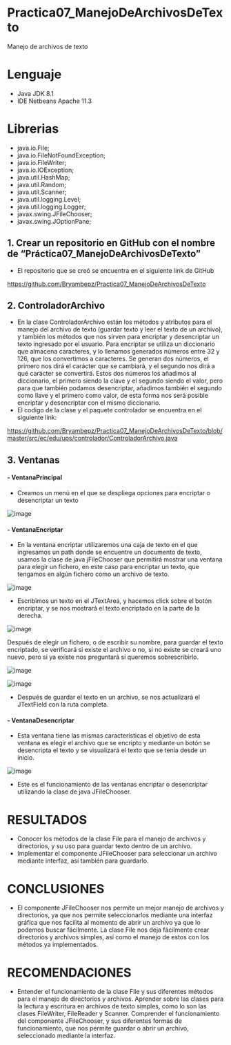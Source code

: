 # Practica07_ManejoDeArchivosDeTexto
Manejo de archivos de texto
# Lenguaje
- Java JDK 8.1
- IDE Netbeans Apache 11.3
# Librerias
 - java.io.File;
- java.io.FileNotFoundException;
- java.io.FileWriter;
- java.io.IOException;
- java.util.HashMap;
- java.util.Random;
- java.util.Scanner;
- java.util.logging.Level;
- java.util.logging.Logger;
- javax.swing.JFileChooser;
- javax.swing.JOptionPane;
## 1. Crear un repositorio en GitHub con el nombre de “Práctica07_ManejoDeArchivosDeTexto” 
- El repositorio que se creó se encuentra en el siguiente link de GitHub

https://github.com/Bryambepz/Practica07_ManejoDeArchivosDeTexto

## 2. ControladorArchivo
- En la clase ControladorArchivo están los métodos y atributos para el manejo del archivo de texto (guardar texto y leer el texto de un archivo), y también los métodos que nos sirven para encriptar y desencriptar un texto ingresado por el usuario.
Para encriptar se utiliza un diccionario que almacena caracteres, y lo llenamos generados números entre 32 y 126, que los convertimos a caracteres. Se generan dos números, el primero nos dirá el carácter que se cambiará, y el segundo nos dirá a qué carácter se convertirá. Estos dos números los añadimos al diccionario, el primero siendo la clave y el segundo siendo el valor, pero para que también podamos desencriptar, añadimos también el segundo como llave y el primero como valor, de esta forma nos será posible encriptar y desencriptar con el mismo diccionario.
- El codigo de la clase y el paquete controlador se encuentra en el siguiente link:

https://github.com/Bryambepz/Practica07_ManejoDeArchivosDeTexto/blob/master/src/ec/edu/ups/controlador/ControladorArchivo.java

## 3. Ventanas
#### - VentanaPrincipal
- Creamos un menú en el que se despliega opciones para encriptar o desencriptar un texto

![image](https://user-images.githubusercontent.com/64825176/87266403-d2d61d80-c48a-11ea-837a-d03aeaa32a3c.png)

#### - VentanaEncriptar
- En la ventana encriptar utilizaremos una caja de texto en el que ingresamos un path donde se encuentre un documento de texto, usamos la clase de java jFileChooser que permitirá mostrar una ventana para elegir un fichero, en este caso para encriptar un texto, que tengamos en algún fichero como un archivo de texto.

![image](https://user-images.githubusercontent.com/64825176/87266500-0fa21480-c48b-11ea-9da5-963009802574.png)

- Escribimos un texto en el JTextArea, y hacemos click sobre el botón encriptar, y se nos mostrará el texto encriptado en la parte de la derecha.

![image](https://user-images.githubusercontent.com/64825176/87266551-29dbf280-c48b-11ea-8bfd-a5d53162379c.png)

Después de elegir un fichero, o de escribir su nombre, para guardar el texto encriptado, se verificará si existe el archivo o no, si no existe se creará uno nuevo, pero si ya existe nos preguntará si queremos sobrescribirlo.

![image](https://user-images.githubusercontent.com/64825176/87266571-36f8e180-c48b-11ea-9fd1-2b7e254e9e64.png)

![image](https://user-images.githubusercontent.com/64825176/87266596-3eb88600-c48b-11ea-9e2d-dbe1ea4168ea.png)

- Después de guardar el texto en un archivo, se nos actualizará el JTextField con la ruta completa.

#### - VentanaDesencriptar
- Esta ventana tiene las mismas características el objetivo de esta ventana es elegir el archivo que se encripto y mediante un botón se desencripta el texto y se visualizará el texto que se tenía desde un inicio.

![image](https://user-images.githubusercontent.com/64825176/87266643-5d1e8180-c48b-11ea-9163-7a381ca7e173.png)

- Este es el funcionamiento de las ventanas encriptar o desencriptar utilizando la clase de java JFileChooser.
# RESULTADOS
- Conocer los métodos de la clase File para el manejo de archivos y directorios, y su uso para guardar texto dentro de un archivo. 
- Implementar el componente JFileChooser para seleccionar un archivo mediante interfaz, así también para guardarlo.

# CONCLUSIONES

- El componente JFileChooser nos permite un mejor manejo de archivos y directorios, ya que nos permite seleccionarlos mediante una interfaz gráfica que nos facilita al momento de abrir un archivo ya que lo podemos buscar fácilmente.
La clase File nos deja fácilmente crear directorios y archivos simples, así como el manejo de estos con los métodos ya implementados.

# RECOMENDACIONES
- Entender el funcionamiento de la clase File y sus diferentes métodos para el manejo de directorios y archivos.
Aprender sobre las clases para la lectura y escritura en archivos de texto simples, como lo son las clases FileWriter, FileReader y Scanner.
Comprender el funcionamiento del componente JFileChooser, y sus diferentes formas de funcionamiento, que nos permite guardar o abrir un archivo, seleccionado mediante la interfaz.

